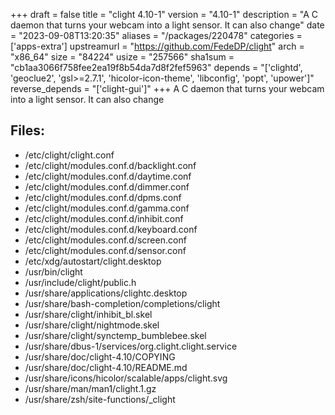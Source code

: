 +++
draft = false
title = "clight 4.10-1"
version = "4.10-1"
description = "A C daemon that turns your webcam into a light sensor. It can also change"
date = "2023-09-08T13:20:35"
aliases = "/packages/220478"
categories = ['apps-extra']
upstreamurl = "https://github.com/FedeDP/clight"
arch = "x86_64"
size = "84224"
usize = "257566"
sha1sum = "cb1aa3066f758fee2ea19f8b54da7d8f2fef5963"
depends = "['clightd', 'geoclue2', 'gsl>=2.7.1', 'hicolor-icon-theme', 'libconfig', 'popt', 'upower']"
reverse_depends = "['clight-gui']"
+++
A C daemon that turns your webcam into a light sensor. It can also change

## Files: 
* /etc/clight/clight.conf
* /etc/clight/modules.conf.d/backlight.conf
* /etc/clight/modules.conf.d/daytime.conf
* /etc/clight/modules.conf.d/dimmer.conf
* /etc/clight/modules.conf.d/dpms.conf
* /etc/clight/modules.conf.d/gamma.conf
* /etc/clight/modules.conf.d/inhibit.conf
* /etc/clight/modules.conf.d/keyboard.conf
* /etc/clight/modules.conf.d/screen.conf
* /etc/clight/modules.conf.d/sensor.conf
* /etc/xdg/autostart/clight.desktop
* /usr/bin/clight
* /usr/include/clight/public.h
* /usr/share/applications/clightc.desktop
* /usr/share/bash-completion/completions/clight
* /usr/share/clight/inhibit_bl.skel
* /usr/share/clight/nightmode.skel
* /usr/share/clight/synctemp_bumblebee.skel
* /usr/share/dbus-1/services/org.clight.clight.service
* /usr/share/doc/clight-4.10/COPYING
* /usr/share/doc/clight-4.10/README.md
* /usr/share/icons/hicolor/scalable/apps/clight.svg
* /usr/share/man/man1/clight.1.gz
* /usr/share/zsh/site-functions/_clight
